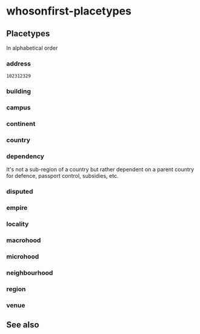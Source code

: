 # whosonfirst-placetypes

## Placetypes

In alphabetical order

### address

`102312329`

### building

### campus

### continent

### country

### dependency

It's not a sub-region of a country but rather dependent on a parent country for defence, passport control, subsidies, etc.

### disputed

### empire

### locality

### macrohood

### microhood

### neighbourhood

### region

### venue

## See also


